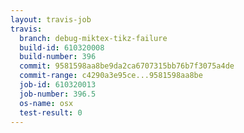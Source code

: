 ```yaml
---
layout: travis-job
travis:
  branch: debug-miktex-tikz-failure
  build-id: 610320008
  build-number: 396
  commit: 9581598aa8be9da2ca6707315bb76b7f3075a4de
  commit-range: c4290a3e95ce...9581598aa8be
  job-id: 610320013
  job-number: 396.5
  os-name: osx
  test-result: 0
---
```

